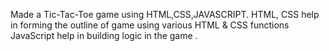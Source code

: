 Made a Tic-Tac-Toe game using HTML,CSS,JAVASCRIPT.
HTML, CSS help in forming the outline of game using various HTML & CSS functions
JavaScript help in building logic in the game .
